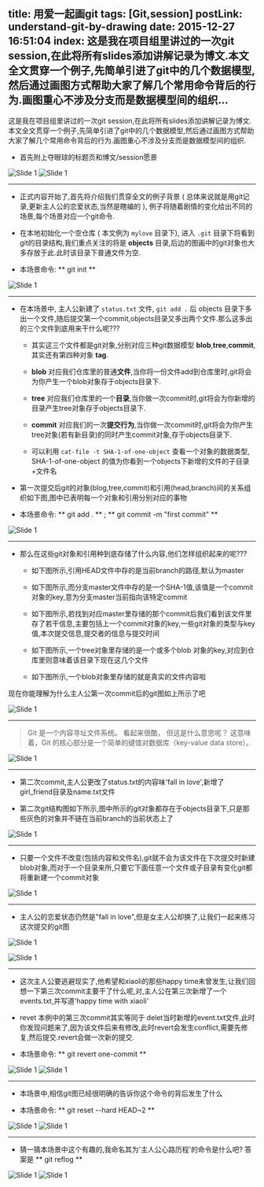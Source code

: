 title: 用爱一起画git
tags: [Git,session]
postLink: understand-git-by-drawing
date: 2015-12-27 16:51:04
index: 这是我在项目组里讲过的一次git session,在此将所有slides添加讲解记录为博文.本文全文贯穿一个例子,先简单引进了git中的几个数据模型,然后通过画图方式帮助大家了解几个常用命令背后的行为.画图重心不涉及分支而是数据模型间的组织...
---

这是我在项目组里讲过的一次git session,在此将所有slides添加讲解记录为博文.本文全文贯穿一个例子,先简单引进了git中的几个数据模型,然后通过画图方式帮助大家了解几个常用命令背后的行为.画图重心不涉及分支而是数据模型间的组织.

* 首先附上夺眼球的标题页和博文/session愿景

![Slide 1](/css/images/git-session/slide1.png)
![Slide 1](/css/images/git-session/slide2.png)

---

* 正式内容开始了,首先将介绍我们贯穿全文的例子背景 ( 总体来说就是用git记录,更新主人公的恋爱状态,当然是瞎编的 ), 例子将随着剧情的变化给出不同的场景,每个场景对应一个git命令.

* 在本地初始化一个空仓库 ( 本文例为 `mylove` 目录下), 进入 `.git` 目录下将看到git的目录结构,我们重点关注的将是 **objects** 目录,后边的图画中的git对象也大多存放于此.此时该目录下普通文件为空.

* 本场景命令: ** git init **

![Slide 1](/css/images/git-session/slide3.png)

---
* 在本场景中, 主人公新建了 `status.txt` 文件, `git add .` 后 objects 目录下多出一个文件,随后提交第一个commit,objects目录又多出两个文件.那么这多出的三个文件到底用来干什么呢???

    * 其实这三个文件都是git对象,分别对应三种git数据模型 **blob**,**tree**,**commit**,其实还有第四种对象 **tag**.
    
    * **blob** 对应我们仓库里的普通**文件**,当你将一份文件add到仓库里时,git将会为你产生一个blob对象存于objects目录下.
    
    * **tree** 对应我们仓库里的一个**目录**,当你做一次commit时,git将会为你新增的目录产生tree对象存于objects目录下.
    
    * **commit** 对应我们的一次**提交行为**,当你做一次commit时,git将会为你产生tree对象(若有新目录)的同时产生commit对象,存于objects目录下.
    
    * 可以利用 `cat-file -t SHA-1-of-one-object` 查看一个对象的数据类型, SHA-1-of-one-object 的值为你看到一个objects下新增的文件的子目录+文件名

* 第一次提交后git的对象(blog,tree,commit)和引用(head,branch)间的关系组织如下图,图中已表明每一个对象和引用分别对应的事物

* 本场景命令: ** git add . ** ; ** git commit -m "first commit" **

![Slide 1](/css/images/git-session/slide4.png)

---
* 那么在这些git对象和引用种到底存储了什么内容,他们怎样组织起来的呢???
    
    * 如下图所示,引用HEAD文件中存的是当前branch的路径,默认为master
    
    * 如下图所示,而分支master文件中存的是一个SHA-1值,该值是一个commit对象的key,意为分支master当前指向该特定commit
    
    * 如下图所示,若找到对应master里存储的那个commit后我们看到该文件里存了若干信息,主要包括上一个commit对象的key,一些git对象的类型与key值,本次提交信息,提交者的信息与提交时间
    
    * 如下图所示,一个tree对象里存储的是一个或多个blob 对象的key,对应到仓库里则意味着该目录下现在这几个文件
    
    * 如下图所示,一个blob对象里存储的就是真实的文件内容啦
    
现在你能理解为什么主人公第一次commit后的git图如上所示了吧

![Slide 1](/css/images/git-session/slide5.png)

---

>Git 是一个内容寻址文件系统。 看起来很酷， 但这是什么意思呢？ 这意味着，Git 的核心部分是一个简单的键值对数据库（key-value data store）。

![Slide 1](/css/images/git-session/slide6.png)

---

* 第二次commit,主人公更改了status.txt的内容味'fall in love',新增了girl_friend目录及name.txt文件

* 第二次git结构图如下所示,图中所示的git对象都存在于objects目录下,只是那些灰色的对象并不链在当前branch的当前状态上了

![Slide 1](/css/images/git-session/slide7.png)

---
* 只要一个文件不改变(包括内容和文件名),git就不会为该文件在下次提交时新建blob对象,而对于一个目录来所,只要它下面任意一个文件或子目录有变化git都将重新建一个commit对象

![Slide 1](/css/images/git-session/slide8.png)

---
* 主人公的恋爱状态仍然是"fall in love",但是女主人公却换了,让我们一起来练习这次提交的git图

![Slide 1](/css/images/git-session/slide9.png)

![Slide 1](/css/images/git-session/slide10.png)

---
* 这次主人公要逃避现实了,他希望和xiaoli的那些happy time未曾发生,让我们回想一下第三次commit主要干了什么呢,对,主人公在第三次新增了一个events.txt,并写道'happy time with xiaoli'

* revet 本例中的第三次commit其实等同于 delet当时新增的event.txt文件,此时你发现问题来了,因为该文件后来有修改,此时revert会发生conflict,需要先修复,然后提交.revert会做一次新的提交.

* 本场景命令: ** git revert one-commit **

![Slide 1](/css/images/git-session/slide11.png)
![Slide 1](/css/images/git-session/slide12.png)

---

* 本场景中,相信git图已经很明确的告诉你这个命令的背后发生了什么

* 本场景命令: ** git reset --hard HEAD~2 **

![Slide 1](/css/images/git-session/slide13.png)
![Slide 1](/css/images/git-session/slide14.png)

---

* 猜一猜本场景中这个有趣的,我命名其为'主人公心路历程'的命令是什么吧? 答案是 ** git reflog **

![Slide 1](/css/images/git-session/slide15.png)
![Slide 1](/css/images/git-session/slide16.png)
